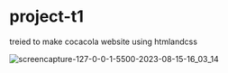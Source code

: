 # project-t1
treied to make cocacola website using htmlandcss


![screencapture-127-0-0-1-5500-2023-08-15-16_03_14](https://github.com/DesaiPriyansh19/project-t1/assets/133943282/58c20c22-5db6-42d1-a67b-76f25dc62e16)
